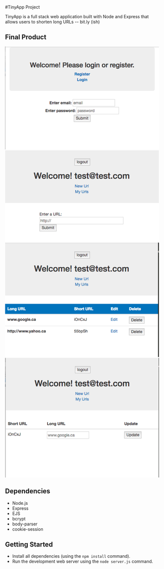 #TinyApp Project

TinyApp is a full stack web application built with Node and Express that allows
users to shorten long URLs -- bit.ly (ish)

## Final Product

!["Welcome page"](https://github.com/MeaganBlais/tinyApp/blob/master/docs/Welcome.png)
!["NewUrl page"](https://github.com/MeaganBlais/tinyApp/blob/master/docs/NewUrl.png)
!["MyUrls"](https://github.com/MeaganBlais/tinyApp/blob/master/docs/MyUrls.png)
!["EditUrls page"](https://github.com/MeaganBlais/tinyApp/blob/master/docs/EditUrls.png)

## Dependencies

- Node.js
- Express
- EJS
- bcrypt
- body-parser
- cookie-session

## Getting Started

- Install all dependencies (using the `npm install` command).
- Run the development web server using the `node server.js` command.
